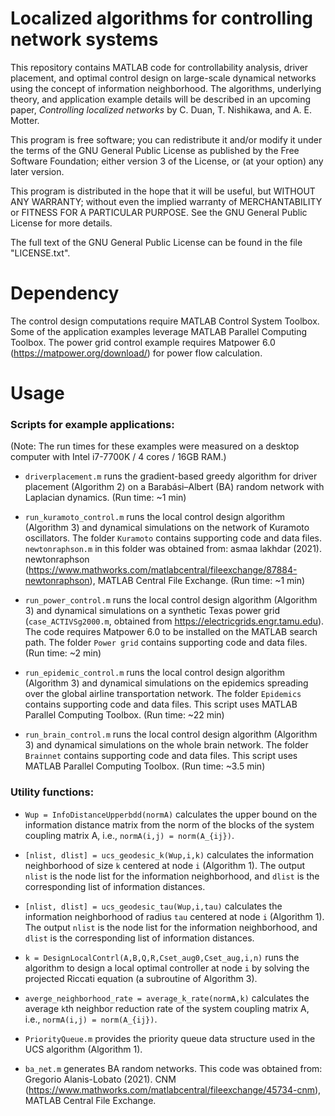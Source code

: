 # Localized algorithms for controlling network systems
This repository contains MATLAB code for controllability analysis, driver placement, and optimal control design on large-scale dynamical networks using the concept of information neighborhood. The algorithms, underlying theory, and application example details will be described in an upcoming paper, <i>Controlling localized networks</i> by C. Duan, T. Nishikawa, and A. E. Motter.

This program is free software; you can redistribute it and/or modify it under the terms of the GNU General Public License as published by the Free Software Foundation; either version 3 of the License, or (at your option) any later version.

This program is distributed in the hope that it will be useful, but WITHOUT ANY WARRANTY; without even the implied warranty of MERCHANTABILITY or FITNESS FOR A PARTICULAR PURPOSE. See the GNU General Public License for more details.


The full text of the GNU General Public License can be found in the file "LICENSE.txt".


# Dependency

The control design computations require MATLAB Control System Toolbox. Some of the application examples leverage MATLAB Parallel Computing Toolbox. 
The power grid control example requires Matpower 6.0 (https://matpower.org/download/) for power flow calculation. 


# Usage

### Scripts for example applications:
(Note: The run times for these examples were measured on a desktop computer with Intel i7-7700K / 4 cores / 16GB RAM.)

* `driverplacement.m` runs the gradient-based greedy algorithm for driver placement (Algorithm 2) on a Barabási–Albert (BA) random network with Laplacian dynamics. (Run time: ~1 min)

* `run_kuramoto_control.m` runs the local control design algorithm (Algorithm 3) and dynamical simulations on the network of Kuramoto oscillators. The folder `Kuramoto` contains supporting code and data files. `newtonraphson.m` in this folder was obtained from: asmaa lakhdar (2021). newtonraphson (https://www.mathworks.com/matlabcentral/fileexchange/87884-newtonraphson), MATLAB Central File Exchange. (Run time: ~1 min)

* `run_power_control.m` runs the local control design algorithm (Algorithm 3) and dynamical simulations on a synthetic Texas power grid (`case_ACTIVSg2000.m`, obtained from https://electricgrids.engr.tamu.edu). The code requires Matpower 6.0 to be installed on the MATLAB search path. The folder `Power grid` contains supporting code and data files. (Run time: ~2 min)

* `run_epidemic_control.m` runs the local control design algorithm (Algorithm 3) and dynamical simulations on the epidemics spreading over the global airline transportation network. The folder `Epidemics` contains supporting code and data files. This script uses MATLAB Parallel Computing Toolbox. (Run time: ~22 min)

* `run_brain_control.m` runs the local control design algorithm (Algorithm 3) and dynamical simulations on the whole brain network. The folder `Brainnet` contains supporting code and data files. This script uses MATLAB Parallel Computing Toolbox. (Run time: ~3.5 min)

### Utility functions:

* `Wup = InfoDistanceUpperbdd(normA)` calculates the upper bound on the information distance matrix from the norm of the blocks of the system coupling matrix A, i.e., `normA(i,j) = norm(A_{ij})`.

* `[nlist, dlist] = ucs_geodesic_k(Wup,i,k)` calculates the information neighborhood of size `k` centered at node `i` (Algorithm 1). The output `nlist` is the node list for the information neighborhood, and `dlist` is the corresponding list of information distances.

* `[nlist, dlist] = ucs_geodesic_tau(Wup,i,tau)` calculates the information neighborhood of radius `tau` centered at node `i` (Algorithm 1). The output `nlist` is the node list for the information neighborhood, and `dlist` is the corresponding list of information distances.

* `k = DesignLocalContrl(A,B,Q,R,Cset_aug0,Cset_aug,i,n)` runs the algorithm to design a local optimal controller at node `i` by solving the projected Riccati equation (a subroutine of Algorithm 3).

* `averge_neighborhood_rate = average_k_rate(normA,k)` calculates the average `k`th neighbor reduction rate of the system coupling matrix A, i.e., `normA(i,j) = norm(A_{ij})`.

* `PriorityQueue.m` provides the priority queue data structure used in the UCS algorithm (Algorithm 1).

* `ba_net.m` generates BA random networks. This code was obtained from: Gregorio Alanis-Lobato (2021). CNM (https://www.mathworks.com/matlabcentral/fileexchange/45734-cnm), MATLAB Central File Exchange.



